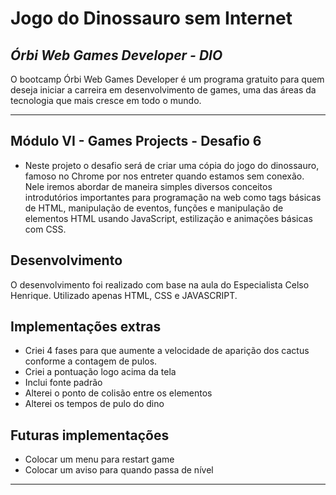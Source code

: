 # Jogo do Dinossauro sem Internet 
## _Órbi Web Games Developer - DIO_

O bootcamp Órbi Web Games Developer é um programa gratuito para quem deseja iniciar a carreira em desenvolvimento de games, uma das áreas da tecnologia que mais cresce em todo o mundo.
___
## Módulo VI - Games Projects - Desafio 6

- Neste projeto o desafio será de criar uma cópia do jogo do dinossauro, famoso no Chrome por nos entreter quando estamos sem conexão. Nele iremos abordar de maneira simples diversos 
conceitos introdutórios importantes para programação na web como tags básicas de HTML, manipulação de eventos, funções e manipulação de elementos HTML usando 
JavaScript, estilização e animações básicas com CSS.

## Desenvolvimento

O desenvolvimento foi realizado com base na aula do Especialista Celso Henrique.
Utilizado apenas HTML, CSS e JAVASCRIPT.

## Implementações extras
- Criei 4 fases para que aumente a velocidade de aparição dos cactus conforme a contagem de pulos.
- Criei a pontuação logo acima da tela
- Inclui fonte padrão
- Alterei o ponto de colisão entre os elementos
- Alterei os tempos de pulo do dino

## Futuras implementações

- Colocar um menu para restart game
- Colocar um aviso para quando passa de nível

___
